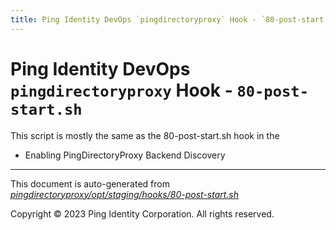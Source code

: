 ```yaml
---
title: Ping Identity DevOps `pingdirectoryproxy` Hook - `80-post-start.sh`
---
```


# Ping Identity DevOps `pingdirectoryproxy` Hook - `80-post-start.sh`
 This script is mostly the same as the 80-post-start.sh hook in the
 * Enabling PingDirectoryProxy Backend Discovery

---
This document is auto-generated from _[pingdirectoryproxy/opt/staging/hooks/80-post-start.sh](https://github.com/pingidentity/pingidentity-docker-builds/blob/master/pingdirectoryproxy/opt/staging/hooks/80-post-start.sh)_

Copyright © 2023 Ping Identity Corporation. All rights reserved.
